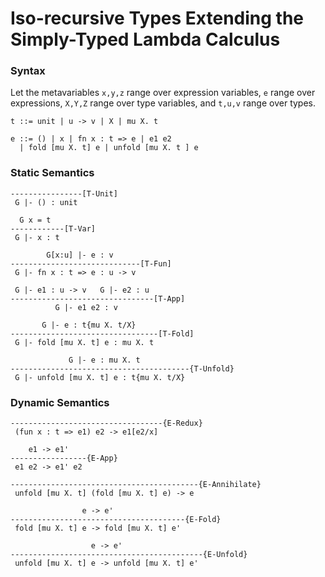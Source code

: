 # Iso-recursive Types Extending the Simply-Typed Lambda Calculus

### Syntax

Let the metavariables `x,y,z` range over expression variables, `e` range over expressions, `X,Y,Z` range over type variables, and `t,u,v` range over types.

```
t ::= unit | u -> v | X | mu X. t

e ::= () | x | fn x : t => e | e1 e2
  | fold [mu X. t] e | unfold [mu X. t ] e
```

### Static Semantics

```
----------------[T-Unit]
 G |- () : unit

  G x = t
------------[T-Var]
 G |- x : t

        G[x:u] |- e : v
-----------------------------[T-Fun]
 G |- fn x : t => e : u -> v

 G |- e1 : u -> v   G |- e2 : u
--------------------------------[T-App]
          G |- e1 e2 : v

       G |- e : t{mu X. t/X}
---------------------------------[T-Fold]
 G |- fold [mu X. t] e : mu X. t

             G |- e : mu X. t
----------------------------------------{T-Unfold}
 G |- unfold [mu X. t] e : t{mu X. t/X}
```

### Dynamic Semantics

```
----------------------------------{E-Redux}
 (fun x : t => e1) e2 -> e1[e2/x]

    e1 -> e1'
-----------------{E-App}
 e1 e2 -> e1' e2

------------------------------------------{E-Annihilate}
 unfold [mu X. t] (fold [mu X. t] e) -> e

                e -> e'
---------------------------------------{E-Fold}
 fold [mu X. t] e -> fold [mu X. t] e'

                  e -> e'
-------------------------------------------{E-Unfold}
 unfold [mu X. t] e -> unfold [mu X. t] e'
```
